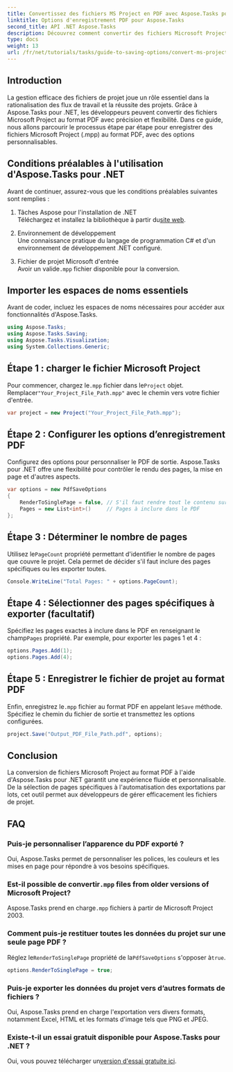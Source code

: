 ```yaml
---
title: Convertissez des fichiers MS Project en PDF avec Aspose.Tasks pour .NET
linktitle: Options d'enregistrement PDF pour Aspose.Tasks
second_title: API .NET Aspose.Tasks
description: Découvrez comment convertir des fichiers Microsoft Project (.mpp) en PDF avec Aspose.Tasks pour .NET. Suivez ce guide étape par étape pour personnaliser la sortie PDF, sélectionner des pages spécifiques et automatiser les conversions par lots.
type: docs
weight: 13
url: /fr/net/tutorials/tasks/guide-to-saving-options/convert-ms-project-files-to-pdf/
---
```

## Introduction

La gestion efficace des fichiers de projet joue un rôle essentiel dans la rationalisation des flux de travail et la réussite des projets. Grâce à Aspose.Tasks pour .NET, les développeurs peuvent convertir des fichiers Microsoft Project au format PDF avec précision et flexibilité. Dans ce guide, nous allons parcourir le processus étape par étape pour enregistrer des fichiers Microsoft Project (.mpp) au format PDF, avec des options personnalisables.

## Conditions préalables à l'utilisation d'Aspose.Tasks pour .NET

Avant de continuer, assurez-vous que les conditions préalables suivantes sont remplies :

1. Tâches Aspose pour l'installation de .NET  
    Téléchargez et installez la bibliothèque à partir du[site web](https://releases.aspose.com/tasks/net/).

2. Environnement de développement  
   Une connaissance pratique du langage de programmation C# et d'un environnement de développement .NET configuré.

3. Fichier de projet Microsoft d'entrée  
   Avoir un valide`.mpp` fichier disponible pour la conversion.

## Importer les espaces de noms essentiels

Avant de coder, incluez les espaces de noms nécessaires pour accéder aux fonctionnalités d'Aspose.Tasks. 

```csharp
using Aspose.Tasks;
using Aspose.Tasks.Saving;
using Aspose.Tasks.Visualization;
using System.Collections.Generic;
```

## Étape 1 : charger le fichier Microsoft Project

 Pour commencer, chargez le`.mpp` fichier dans le`Project` objet. Remplacer`"Your_Project_File_Path.mpp"` avec le chemin vers votre fichier d'entrée.

```csharp
var project = new Project("Your_Project_File_Path.mpp");
```

## Étape 2 : Configurer les options d’enregistrement PDF

Configurez des options pour personnaliser le PDF de sortie. Aspose.Tasks pour .NET offre une flexibilité pour contrôler le rendu des pages, la mise en page et d'autres aspects.

```csharp
var options = new PdfSaveOptions
{
    RenderToSinglePage = false, // S'il faut rendre tout le contenu sur une seule page
    Pages = new List<int>()     // Pages à inclure dans le PDF
};
```

## Étape 3 : Déterminer le nombre de pages

 Utilisez le`PageCount` propriété permettant d'identifier le nombre de pages que couvre le projet. Cela permet de décider s'il faut inclure des pages spécifiques ou les exporter toutes.

```csharp
Console.WriteLine("Total Pages: " + options.PageCount);
```

## Étape 4 : Sélectionner des pages spécifiques à exporter (facultatif)

 Spécifiez les pages exactes à inclure dans le PDF en renseignant le champ`Pages` propriété. Par exemple, pour exporter les pages 1 et 4 :

```csharp
options.Pages.Add(1);
options.Pages.Add(4);
```

## Étape 5 : Enregistrer le fichier de projet au format PDF

Enfin, enregistrez le`.mpp` fichier au format PDF en appelant le`Save` méthode. Spécifiez le chemin du fichier de sortie et transmettez les options configurées.

```csharp
project.Save("Output_PDF_File_Path.pdf", options);
```

## Conclusion

La conversion de fichiers Microsoft Project au format PDF à l'aide d'Aspose.Tasks pour .NET garantit une expérience fluide et personnalisable. De la sélection de pages spécifiques à l'automatisation des exportations par lots, cet outil permet aux développeurs de gérer efficacement les fichiers de projet.

## FAQ

### Puis-je personnaliser l’apparence du PDF exporté ?
Oui, Aspose.Tasks permet de personnaliser les polices, les couleurs et les mises en page pour répondre à vos besoins spécifiques.

###  Est-il possible de convertir`.mpp` files from older versions of Microsoft Project?
 Aspose.Tasks prend en charge`.mpp` fichiers à partir de Microsoft Project 2003.

### Comment puis-je restituer toutes les données du projet sur une seule page PDF ?
 Réglez le`RenderToSinglePage` propriété de la`PdfSaveOptions` s'opposer à`true`.

```csharp
options.RenderToSinglePage = true;
```

### Puis-je exporter les données du projet vers d’autres formats de fichiers ?
Oui, Aspose.Tasks prend en charge l'exportation vers divers formats, notamment Excel, HTML et les formats d'image tels que PNG et JPEG.

### Existe-t-il un essai gratuit disponible pour Aspose.Tasks pour .NET ?
 Oui, vous pouvez télécharger un[version d'essai gratuite ici](https://releases.aspose.com/).
